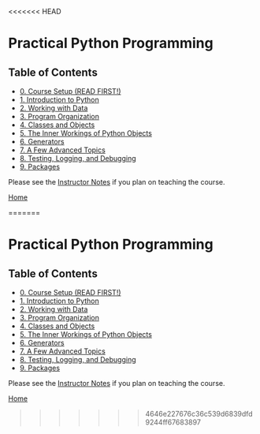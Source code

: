 <<<<<<< HEAD
# Practical Python Programming

## Table of Contents

* [0. Course Setup (READ FIRST!)](00_Setup.md)
* [1. Introduction to Python](01_Introduction/00_Overview.md)
* [2. Working with Data](02_Working_with_data/00_Overview.md)
* [3. Program Organization](03_Program_organization/00_Overview.md)
* [4. Classes and Objects](04_Classes_objects/00_Overview.md)
* [5. The Inner Workings of Python Objects](05_Object_model/00_Overview.md)
* [6. Generators](06_Generators/00_Overview.md)
* [7. A Few Advanced Topics](07_Advanced_Topics/00_Overview.md)
* [8. Testing, Logging, and Debugging](08_Testing_debugging/00_Overview.md)
* [9. Packages](09_Packages/00_Overview.md)

Please see the [Instructor Notes](InstructorNotes.md) if you plan on
teaching the course.

[Home](..)






=======
# Practical Python Programming

## Table of Contents

* [0. Course Setup (READ FIRST!)](00_Setup.md)
* [1. Introduction to Python](01_Introduction/00_Overview.md)
* [2. Working with Data](02_Working_with_data/00_Overview.md)
* [3. Program Organization](03_Program_organization/00_Overview.md)
* [4. Classes and Objects](04_Classes_objects/00_Overview.md)
* [5. The Inner Workings of Python Objects](05_Object_model/00_Overview.md)
* [6. Generators](06_Generators/00_Overview.md)
* [7. A Few Advanced Topics](07_Advanced_Topics/00_Overview.md)
* [8. Testing, Logging, and Debugging](08_Testing_debugging/00_Overview.md)
* [9. Packages](09_Packages/00_Overview.md)

Please see the [Instructor Notes](InstructorNotes.md) if you plan on
teaching the course.

[Home](..)






>>>>>>> 4646e227676c36c539d6839dfd9244ff67683897
